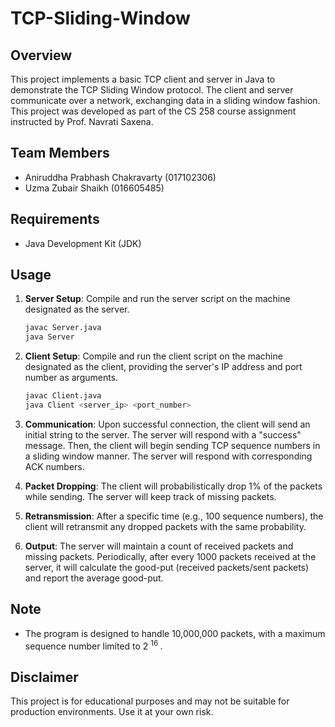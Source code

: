 # TCP-Sliding-Window

## Overview

This project implements a basic TCP client and server in Java to demonstrate the TCP Sliding Window protocol. The client and server communicate over a network, exchanging data in a sliding window fashion. This project was developed as part of the CS 258 course assignment instructed by Prof. Navrati Saxena.

## Team Members

- Aniruddha Prabhash Chakravarty (017102306)
- Uzma Zubair Shaikh (016605485)

## Requirements

- Java Development Kit (JDK)

## Usage

1. **Server Setup**: Compile and run the server script on the machine designated as the server.
    ```bash
    javac Server.java
    java Server
    ```

2. **Client Setup**: Compile and run the client script on the machine designated as the client, providing the server's IP address and port number as arguments.
    ```bash
    javac Client.java
    java Client <server_ip> <port_number>
    ```

3. **Communication**: Upon successful connection, the client will send an initial string to the server. The server will respond with a "success" message. Then, the client will begin sending TCP sequence numbers in a sliding window manner. The server will respond with corresponding ACK numbers.

4. **Packet Dropping**: The client will probabilistically drop 1% of the packets while sending. The server will keep track of missing packets.

5. **Retransmission**: After a specific time (e.g., 100 sequence numbers), the client will retransmit any dropped packets with the same probability.

6. **Output**: The server will maintain a count of received packets and missing packets. Periodically, after every 1000 packets received at the server, it will calculate the good-put (received packets/sent packets) and report the average good-put.

## Note

- The program is designed to handle 10,000,000 packets, with a maximum sequence number limited to 2 <sup> 16 </sup>.

## Disclaimer

This project is for educational purposes and may not be suitable for production environments. Use it at your own risk.
